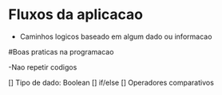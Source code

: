# Fluxos da aplicacao

- Caminhos logicos baseado em algum dado ou informacao

#Boas praticas na programacao

-Nao repetir codigos

[] Tipo de dado: Boolean
[] if/else
[] Operadores comparativos
